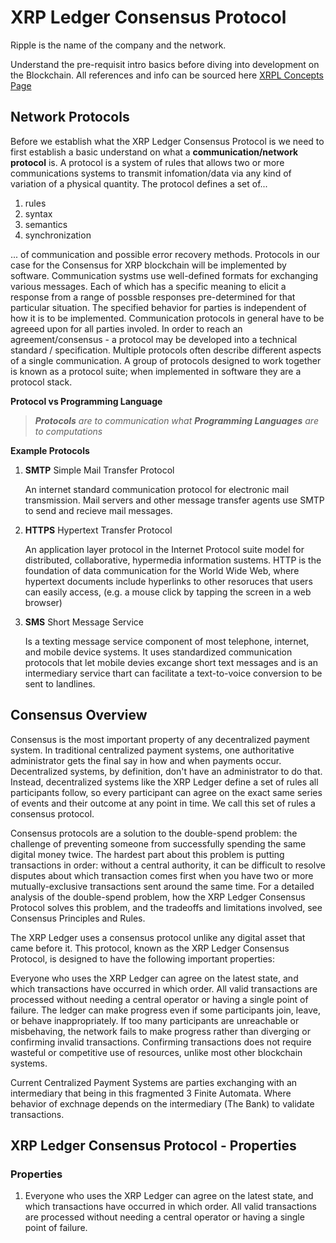 # XRP Ledger Consensus Protocol

Ripple is the name of the company and the network.


Understand the pre-requisit intro basics before diving into development on the Blockchain.  All references and info can be sourced here [XRPL Concepts Page](https://xrpl.org/intro-to-consensus.html)
## Network Protocols

Before we establish what the XRP Ledger Consensus Protocol is we need to first establish a basic understand on what a **communication/network protocol** is.  A protocol is a system of rules that allows two or more communications systems to transmit infomation/data via any kind of variation of a physical quantity.  The protocol defines a set of...

1. rules
2. syntax
3. semantics
4. synchronization

... of communication and possible error recovery methods.  Protocols in our case for the Consensus for XRP blockchain will be implemented by software.  Communication systms use well-defined formats for exchanging various messages.  Each of which has a specific meaning to elicit a response from a range of possble responses pre-determined for that particular situation.  The specified behavior for parties is independent of how it is to be implemented.  Communication protocols in general have to be agreeed upon for all parties involed.  In order to reach an agreement/consensus - a protocol may be developed into a technical standard / specification.  Multiple protocols often describe different aspects of a single communication. A group of protocols designed to work together is known as a protocol suite; when implemented in software they are a protocol stack.

**Protocol vs Programming Language**

> _**Protocols** are to communication what **Programming Languages** are to computations_

**Example Protocols**

1.  **SMTP** Simple Mail Transfer Protocol

    An internet standard communication protocol for electronic mail transmission.  Mail servers and other message transfer agents use SMTP to send and recieve mail messages.

2.  **HTTPS** Hypertext Transfer Protocol

    An application layer protocol in the Internet Protocol suite model for distributed, collaborative, hypermedia information sustems.  HTTP is the foundation of data communication for the World Wide Web, where hypertext documents include hyperlinks to other resoruces that users can easily access, (e.g. a mouse click by tapping the screen in a web browser)

3.  **SMS** Short Message Service

    Is a texting message service component of most telephone, internet, and mobile device systems.  It uses standardized communication protocols that let mobile devies excange short text messages and is an intermediary service thart can facilitate a text-to-voice conversion to be sent to landlines.  

##  Consensus Overview

Consensus is the most important property of any decentralized payment system. In traditional centralized payment systems, one authoritative administrator gets the final say in how and when payments occur. Decentralized systems, by definition, don't have an administrator to do that. Instead, decentralized systems like the XRP Ledger define a set of rules all participants follow, so every participant can agree on the exact same series of events and their outcome at any point in time. We call this set of rules a consensus protocol.

Consensus protocols are a solution to the double-spend problem: the challenge of preventing someone from successfully spending the same digital money twice. The hardest part about this problem is putting transactions in order: without a central authority, it can be difficult to resolve disputes about which transaction comes first when you have two or more mutually-exclusive transactions sent around the same time. For a detailed analysis of the double-spend problem, how the XRP Ledger Consensus Protocol solves this problem, and the tradeoffs and limitations involved, see Consensus Principles and Rules.

The XRP Ledger uses a consensus protocol unlike any digital asset that came before it. This protocol, known as the XRP Ledger Consensus Protocol, is designed to have the following important properties:

Everyone who uses the XRP Ledger can agree on the latest state, and which transactions have occurred in which order.
All valid transactions are processed without needing a central operator or having a single point of failure.
The ledger can make progress even if some participants join, leave, or behave inappropriately.
If too many participants are unreachable or misbehaving, the network fails to make progress rather than diverging or confirming invalid transactions.
Confirming transactions does not require wasteful or competitive use of resources, unlike most other blockchain systems.

Current Centralized Payment Systems are parties exchanging with an intermediary that being in this fragmented 3 Finite Automata.  Where behavior of exchnage depends on the intermediary (The Bank) to validate transactions.

## XRP Ledger Consensus Protocol - Properties

### Properties

1.  Everyone who uses the XRP Ledger can agree on the latest state, and which transactions have occurred in which order.
All valid transactions are processed without needing a central operator or having a single point of failure.